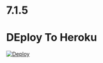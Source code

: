 # 7.1.5
# DEploy To Heroku

[![Deploy](https://www.herokucdn.com/deploy/button.svg)](https://heroku.com/deploy?template=https://github.com/luistorres0309/https-github.com-BigSmokeCuba-7.1.5)
